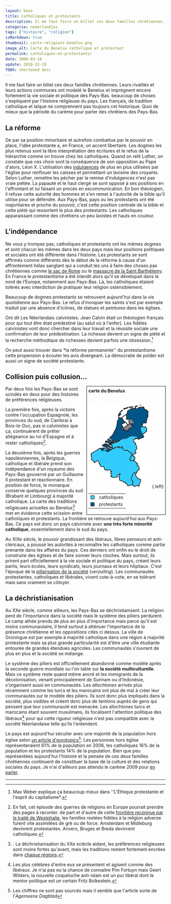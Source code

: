 ```yaml
---
layout: base
title: Catholiques et protestants
description: Il me faut faire un billet ces deux familles chrétiennes. Leurs rivalités et leurs actions communes ont modelé le Benelux et imprègnent encore fortement la 
categorie: nederlandjes
tags: ["histoire", "religion"]
isMarkdown: true
thumbnail: carte-religions-benelux.png
image_alt: Carte du Benelux catholique et protestant
permalink: catholiques-et-protestants/
date: 2009-03-18
update: 2016-12-19
TODO: shortened desc
---
```


Il me faut faire un billet ces deux familles chrétiennes. Leurs rivalités et leurs actions communes ont modelé le Benelux et imprègnent encore fortement la vie sociale et politique des Pays-Bas. beaucoup de choses s'expliquent par l'histoire religieuse du pays. Les français, de tradition catholique et laïque ne comprennent pas toujours cet historique. Quoi de mieux que la période du carème pour parler des chrétiens des Pays-Bas.

## La réforme
De par sa position minoritaire et autrefois combattue par le pouvoir en place, l'idée protestante a, en France, un accent libertaire. Les dogmes les plus retenus sont la libre interprétation des écritures et le refus de la hiérarchie comme on trouve chez les catholiques. Quand on relit Luther, on constate que ces choix sont la conséquence de son opposition au Pape d'alors, Léon X. L'utilisation des [indulgences](http://fr.wikipedia.org/wiki/Indulgence_(catholicisme)) de plus en plus utilisées par l'église pour renflouer les caisses et permettant un laxisme des croyants. Selon Luther, remettre les pécher par la remise d'indulgences n'est pas vraie piétée. La papauté et le haut clergé se sont opposé à ses positions en l'affrontant et lui faisant un procès en excommunication. En bon théologien, il refuse cette autorité des hommes et s'en remet à l'autorité de la bible qu'il utilise pour se défendre. Aux Pays-Bas, pays ou les protestants ont été majoritaires et proche du pouvoir, c'est cette position centrale de la bible et cette piété qui ressortent le plus des protestants. Les catholiques apparaissant comme des chrétiens un peu laxistes et hauts en couleur.

## L'indépendance
Ne vous y trompez pas, catholiques et protestants ont les mêmes dogmes et sont chacun les mêmes dans les deux pays mais leur positions politiques et sociales ont été différente dans l'histoire. Les protestants se sont affirmés comme différents dès le début de la réforme à cause d'un affrontement hélas sanglant qui a conduit les uns à faire des choses pas chrétiennes comme [le sac de Rome](http://fr.wikipedia.org/wiki/Sac_de_Rome_(1527)) ou le [massacre de la Saint Barthélemy](http://fr.wikipedia.org/wiki/Massacre_de_la_Saint-Barth%C3%A9lemy). En France le protestantisme a été interdit alors qu'il se dévelopait dans le nord de l'Europe, notamment aux Pays-Bas. Là, les catholiques étaient tolérés avec interdiction de pratiquer leur religion ostensiblement.

Beaucoup de dogmes protestants se retrouvent aujourd'hui dans la vie quotidienne aux Pays-Bas. Le refus d'invoquer les saints s'est par exemple traduit par une absence d'icônes, de statues et peintures dans les églises.

Ont dit Les Néerlandais calvinistes. Jean Calvin était un théologien français pour qui tout être était prédestiné (au salut où à l'enfer). Les fidèles calvinistes vont donc chercher dans leur travail et la réussite sociale une confirmation de leur prédestination. La richesse devient un signe de piété et la recherche méthodique de richesses devient parfois une obsession.[^1]

On peut aussi trouver dans *la réforme permanente'' du protestantisme cette propension à écouter les avis divergeant. La démocratie de polder est aussi un signe de société protestante.

## Collision puis collusion...
<!-- HTML -->
<div style="float:right; border:1px solid black; padding:5px; margin-left: 8px;">
<b>carte du Benelux</b><br/><br/>


![Carte du Benelux catholique et protestant](carte-religions-benelux.png){.left}

<table><tr><td>
<div style="width:10px; height:10px; border:1px solid black; background-color:#33CCFF; float:left;"></div>
</td><td>
   catholiques
</td></tr><tr><td>
<div style="width:10px; height:10px; border:1px solid black; background-color:#005588; float:left;"></div>
</td><td>
  protestants
</td></tr></table>
</div>
<!-- / HTML -->
Par deux fois les Pays-Bas se sont scindés en deux pour des histoires de préférences religieuses. 

La première fois, après la victoire contre l'occupation Espagnole, les provinces du sud, de Cambrai à Bois-le-Duc, pas si calvinistes que ça, continuèrent de prêter allégeance au roi d'Espagne et à rester catholiques[^2].

La deuxième fois, après les guerres napoléoniennes, la Belgique, catholique et libérale prend son indépendance d'un royaume des Pays-Bas gouverné par un Guillaume II protestant et réactionnaire. En position de force, le monarque conserve quelques provinces du sud (Brabant et Limbourg) à majorité catholique. La carte des traditions religieuses actuelles  au Benelux[^3] met en évidence cette scission entre catholiques et protestants. La frontière se retrouve aujourd'hui aux Pays-Bas. Ce pays est donc un pays calviniste avec **une très forte minorité catholique**, essentiellement dans le sud du pays.

Au XIXe siècle, le pouvoir grandissant des libéraux, libres penseurs et anti-cléricaux, a poussé les autorités à reconnaître les catholiques comme partie prenante dans les affaires du pays. Ces derniers ont enfin eu le droit de construire des églises et de faire sonner leurs cloches. Mais surtout, ils prirent part officiellement à la vie sociale et politique du pays, créant leurs partis, leurs écoles, leurs syndicats, leurs journaux et leurs hôpitaux. C'est l'époque de la [pillarisation de la société](/nouveau-mot-verzuiling) (*verzuiling*). Les communautés protestantes, catholiques et libérales, vivent cote-à-cote, en se tolérant mais sans vraiment se côtoyer.

## La déchristianisation

Au XXe siècle, comme ailleurs, les Pays-Bas se déchristianisent. La religion perd de l'importance dans la société mais le système des piliers perdurent. Le camp athée prends de plus en plus d'importance mais parce qu'il est moins communautaire, il tend surtout à atténuer l'importance de la présence chrétienne et les oppositions cités ci dessus. La ville de Groningue est par exemple à majorité catholique dans une région à majorité protestante mais sa plus grande particularité est d'être une ville étudiante entourée de grandes étendues agricoles. Les communautés s'ouvrent de plus en plus et la société se mélange.

Le système des piliers est officiellement abandonné comme modèle après la seconde guerre mondiale ou l'on table sur **la société multiculturelle**. Mais ce système reste quand même ancré et les immigrants de la décolonisation, venant principalement de Surinam ou d'Indonésie, s'organisent aussi en communautés. Les *allochtones* arrivés plus récemment comme les turcs et les marocains ont plus de mal à créer leur communautés sur le modèle des piliers. Ils sont donc plus impliqués dans la société, plus visibles et créent donc plus de tentions auprès de gens qui pensent que leur communauté est menacée. Les allochtones turcs et marocains étant souvent musulmans, ils focalisent l'attention politique des libéraux[^4] pour qui cette rigueur religieuse n'est pas compatible avec la société Néerlandaise telle qu'ils l'entendent.

Le pays est aujourd'hui séculier avec une majorité de la population hors église selon [un article d'eurotopics](http://www.eurotopics.net/fr/magazin/gesellschaft-verteilerseite/religion/religion-niederlande/)[^5]. Les personnes hors église représenteraient 61% de la population en 2006, les catholiques 16% de la population et les protestants 14% de la population. Bien que peu représentées aujourd'hui l'histoire et la pensée de ces deux familles chrétiennes continuent de constituer la base de la culture et des relations sociales du pays. Je n'ai d'ailleurs pas attendu le carême 2009 pour [en parler](/tag/religion/).

---
[^1]: Max Weber explique ça beaucoup mieux dans ''L'Éthique protestante et l'esprit du capitalisme*.
[^2]: En fait, cet épisode des guerres de religions en Europe pourrait prendre des pages à raconter. de part et d'autre de cette [frontière reconnue par le traité de Westphalie](http://upload.wikimedia.org/wikipedia/commons/d/d5/Netherlands_1559-1608.jpg), les familles restées fidèles à la religion adverse furent vite assimilées de gré ou de force. Amsterdam et Midleburg devinrent protestantes. Anvers, Bruges et Breda devinrent catholiques. 
[^3]: . La déchristianisation du XXe sciècle aidant, les préférences religieuses sont moins fortes qu'avant, mais les traditions restent fortement encrées dans [chaque régions](/les-provinces-des-pays-bas).
[^4]: Les plus célèbres d'entre eux se présentent et agisent comme des libéraux. Je n'ai pas eu la chance de connaitre Pim Fortuyn mais Geert Wilders, la nouvelle coqueluche anti-islam est un pur libéral dont le mentor politique est un certain Fritz Bolkestein.
[^5]: Les chiffres ne sont pas sourcés mais il semble que l'article sorte de l'*Agemeene Dagblad*